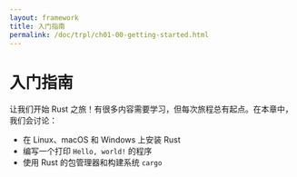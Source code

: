```yaml
---
layout: framework
title: 入门指南
permalink: /doc/trpl/ch01-00-getting-started.html
---
```

# 入门指南

<!-- https://github.com/rust-lang/book/blob/main/src/ch01-00-getting-started.md -->
<!-- commit 3a30e4c1fbe641afc066b3af9eb01dcdf5ed8b24 -->

让我们开始 Rust 之旅！有很多内容需要学习，但每次旅程总有起点。在本章中，我们会讨论：

* 在 Linux、macOS 和 Windows 上安装 Rust
* 编写一个打印 `Hello, world!` 的程序
* 使用 Rust 的包管理器和构建系统 `cargo`
